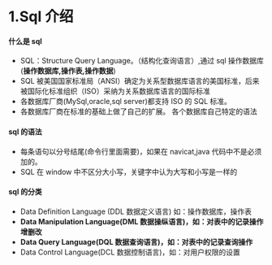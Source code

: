 # 1.Sql 介绍

#### 什么是 sql

- SQL：Structure Query Language。（结构化查询语言）,通过 sql 操作数据库(**操作数据库,操作表,操作数据**)
- SQL 被美国国家标准局（ANSI）确定为关系型数据库语言的美国标准，后来被国际化标准组织（ISO）采纳为关系数据库语言的国际标准
- 各数据库厂商(MySql,oracle,sql server)都支持 ISO 的 SQL 标准。
- 各数据库厂商在标准的基础上做了自己的扩展。 各个数据库自己特定的语法

#### sql 的语法

- 每条语句以分号结尾(命令行里面需要)，如果在 navicat,java 代码中不是必须加的。
- SQL 在 window 中不区分大小写，关键字中认为大写和小写是一样的

#### sql 的分类

- Data Definition Language (DDL 数据定义语言) 如：操作数据库，操作表
- **Data Manipulation Language(DML 数据操纵语言)，如：对表中的记录操作增删改**
- **Data Query Language(DQL 数据查询语言)，如：对表中的记录查询操作**
- Data Control Language(DCL 数据控制语言)，如：对用户权限的设置
